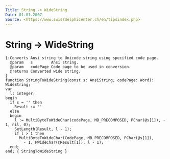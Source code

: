 ```yaml
---
Title: String -> WideString
Date: 01.01.2007
Source: <https://www.swissdelphicenter.ch/en/tipsindex.php>
---
```



String -> WideString
====================

    {:Converts Ansi string to Unicode string using specified code page.
      @param   s        Ansi string.
      @param   codePage Code page to be used in conversion.
      @returns Converted wide string.
    }
    function StringToWideString(const s: AnsiString; codePage: Word): WideString;
    var
      l: integer;
    begin
      if s = '' then
        Result := ''
      else 
      begin
        l := MultiByteToWideChar(codePage, MB_PRECOMPOSED, PChar(@s[1]), - 1, nil, 0);
        SetLength(Result, l - 1);
        if l > 1 then
          MultiByteToWideChar(CodePage, MB_PRECOMPOSED, PChar(@s[1]),
            - 1, PWideChar(@Result[1]), l - 1);
      end;
    end; { StringToWideString }

